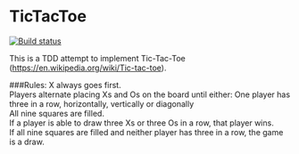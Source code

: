 TicTacToe
=========

[![Build status](https://ci.appveyor.com/api/projects/status/euepqdmj43tn5mec?svg=true)](https://ci.appveyor.com/project/PiotrOwsiak/tictactoe)

This is a TDD attempt to implement Tic-Tac-Toe (https://en.wikipedia.org/wiki/Tic-tac-toe).

###Rules:
X always goes first.  
Players alternate placing Xs and Os on the board until either:
One player has three in a row, horizontally, vertically or diagonally  
All nine squares are filled.  
If a player is able to draw three Xs or three Os in a row, that player wins.  
If all nine squares are filled and neither player has three in a row, the game is a draw.  
